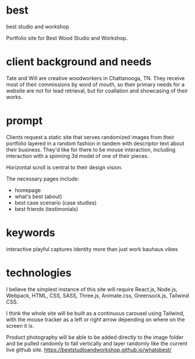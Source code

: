 # best
best studio and workshop


Portfolio site for Best Wood Studio and Workshop.

# client background and needs
Tate and Will are creative woodworkers in Chattanooga, TN. They receive most of their commissions by word of mouth, so their primary needs for a website are not for lead retrieval, but for coallation and showcasing of their works.

# prompt
Clients request a static site that serves randomized images from their portfolio layered in a random fashion in tandem with descriptor text about their business. They'd like for there to be mouse interaction, including interaction with a spinning 3d model of one of their pieces.

Horizontal scroll is central to their design vision.

The necessary pages include:

* homepage
* what's best (about)
* best case scenario (case studies)
* best friends (testimonials)

# keywords
interactive
playful
captures identity more than just work
bauhaus vibes

# technologies
I believe the simplest instance of this site will require React.js, Node.js, Webpack, HTML, CSS, SASS, Three.js, Animate.css, Greensock.js, Tailwind CSS.

I think the whole site will be built as a continuous carousel using Tailwind, with the mouse tracker as a left or right arrow depending on where on the screen it is.

Product photography will be able to be added directly to the image folder and be pulled randomly to fall vertically and layer randomly like the current live github site. https://beststudioandworkshop.github.io/whatsbest/